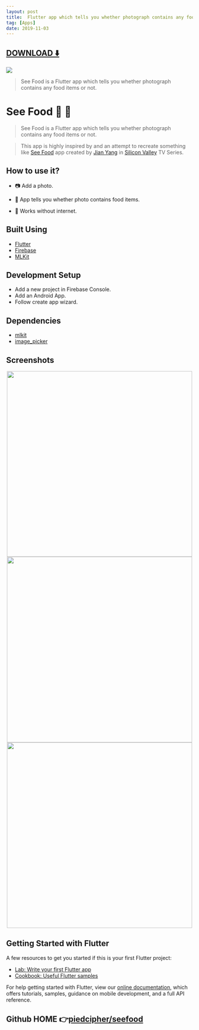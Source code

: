 ```yaml
---
layout: post
title:  Flutter app which tells you whether photograph contains any food items or not
tag: [Apps]
date: 2019-11-03
---
```


 


## [DOWNLOAD ️⬇️ ](https://codeload.github.com/piedcipher/seefood/zip/master) 


 
![](https://flutterawesome.com/content/images/2019/10/seefood.jpg)
 
>
> See Food is a Flutter app which tells you whether photograph contains any food items or not.
>

 
# See Food :eyes: :pizza:

> See Food is a Flutter app which tells you whether photograph contains any food items or not.

> This app is highly inspired by and an attempt to recreate something like [See Food](https://silicon-valley.fandom.com/wiki/SeeFood) app created by [Jian Yang](https://silicon-valley.fandom.com/wiki/J%C3%ACan-Y%C3%A1ng) in [Silicon Valley](https://en.wikipedia.org/wiki/Silicon_Valley_\(TV_series\)) TV Series.


## How to use it?

- :camera: Add a photo.

- :iphone: App tells you whether photo contains food items.

- :mobile_phone_off: Works without internet.


## Built Using

- [Flutter](https://flutter.dev)
- [Firebase](https://firebase.google.com/)
- [MLKit](https://developers.google.com/ml-kit/)


## Development Setup

- Add a new project in Firebase Console.
- Add an Android App.
- Follow create app wizard.


## Dependencies

- [mlkit](https://pub.dartlang.org/packages/mlkit)
- [image_picker](https://pub.dartlang.org/packages/image_picker)


## Screenshots

<center>
    <img src="https://raw.githubusercontent.com/piedcipher/seefood/master/screenshots/home_screen.png" height="500"/>
    <img src="https://raw.githubusercontent.com/piedcipher/seefood/master/screenshots/result_true.png" height="500"/>
    <img src="https://raw.githubusercontent.com/piedcipher/seefood/master/screenshots/result_false.png" height="500"/>
</center>


## Getting Started with Flutter

A few resources to get you started if this is your first Flutter project:

- [Lab: Write your first Flutter app](https://flutter.io/docs/get-started/codelab)
- [Cookbook: Useful Flutter samples](https://flutter.io/docs/cookbook)

For help getting started with Flutter, view our 
[online documentation](https://flutter.io/docs), which offers tutorials, 
samples, guidance on mobile development, and a full API reference.

## Github HOME 👉[piedcipher/seefood](http://github.com/piedcipher/seefood)
